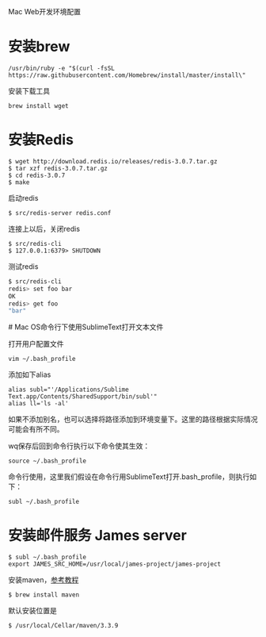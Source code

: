 Mac Web开发环境配置

# 安装brew

```
/usr/bin/ruby -e "$(curl -fsSL https://raw.githubusercontent.com/Homebrew/install/master/install\"
```

安装下载工具

```
brew install wget
```

# 安装Redis

```
$ wget http://download.redis.io/releases/redis-3.0.7.tar.gz
$ tar xzf redis-3.0.7.tar.gz
$ cd redis-3.0.7
$ make
```

启动redis

```
$ src/redis-server redis.conf
```

连接上以后，关闭redis

```
$ src/redis-cli
$ 127.0.0.1:6379> SHUTDOWN
```

测试redis

```bash
$ src/redis-cli
redis> set foo bar
OK
redis> get foo
"bar"
```

\# Mac OS命令行下使用SublimeText打开文本文件

打开用户配置文件

```
vim ~/.bash_profile
```

添加如下alias

```
alias subl="'/Applications/Sublime Text.app/Contents/SharedSupport/bin/subl'"
alias ll='ls -al'
```

如果不添加别名，也可以选择将路径添加到环境变量下。这里的路径根据实际情况可能会有所不同。

wq保存后回到命令行执行以下命令使其生效：

```
source ~/.bash_profile
```

命令行使用，这里我们假设在命令行用SublimeText打开.bash\_profile，则执行如下：

```
subl ~/.bash_profile
```

# 安装邮件服务 James server

```
$ subl ~/.bash_profile
export JAMES_SRC_HOME=/usr/local/james-project/james-project
```

安装maven，[参考教程](https://james.apache.org/server/3/dev-build.html)

```
$ brew install maven
```

默认安装位置是

```
$ /usr/local/Cellar/maven/3.3.9
```

